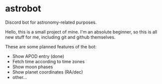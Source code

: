# astrobot
Discord bot for astronomy-related purposes.

Hello, this is a small project of mine. I'm an absolute beginner, so this is all new stuff for me, including git and github themselves.

These are some planned features of the bot:
  - Show APOD entry (done)
  - Fetch time according to time zones
  - Show moon phases
  - Show planet coordinates (RA/dec)
  - other...
